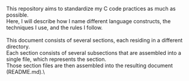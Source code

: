 This repository aims to standardize my C code practices as much as possible.\
Here, I will describe how I name different language constructs, the techniques I use, and the rules I follow.\
\
This document consists of several sections, each residing in a different directory.\
Each section consists of several subsections that are assembled into a single file, which represents the section.\
Those section files are then assembled into the resulting document (README.md).\
